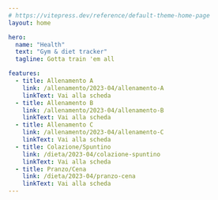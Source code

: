 ```yaml
---
# https://vitepress.dev/reference/default-theme-home-page
layout: home

hero:
  name: "Health"
  text: "Gym & diet tracker"
  tagline: Gotta train 'em all

features:
  - title: Allenamento A
    link: /allenamento/2023-04/allenamento-A
    linkText: Vai alla scheda
  - title: Allenamento B
    link: /allenamento/2023-04/allenamento-B
    linkText: Vai alla scheda
  - title: Allenamento C
    link: /allenamento/2023-04/allenamento-C
    linkText: Vai alla scheda
  - title: Colazione/Spuntino
    link: /dieta/2023-04/colazione-spuntino
    linkText: Vai alla scheda
  - title: Pranzo/Cena
    link: /dieta/2023-04/pranzo-cena
    linkText: Vai alla scheda
---
```


